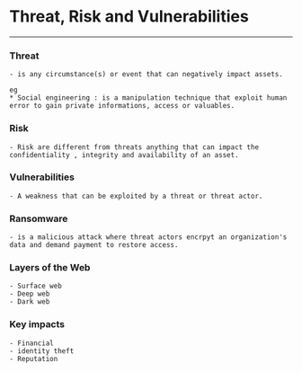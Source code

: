 # Threat, Risk and Vulnerabilities

---


### Threat
    - is any circumstance(s) or event that can negatively impact assets.

    eg
    * Social engineering : is a manipulation technique that exploit human error to gain private informations, access or valuables.

### Risk

    - Risk are different from threats anything that can impact the confidentiality , integrity and availability of an asset.


### Vulnerabilities

    - A weakness that can be exploited by a threat or threat actor.


### Ransomware
    - is a malicious attack where threat actors encrpyt an organization's data and demand payment to restore access.

### Layers of the Web

    - Surface web
    - Deep web
    - Dark web


### Key impacts
    - Financial
    - identity theft
    - Reputation



